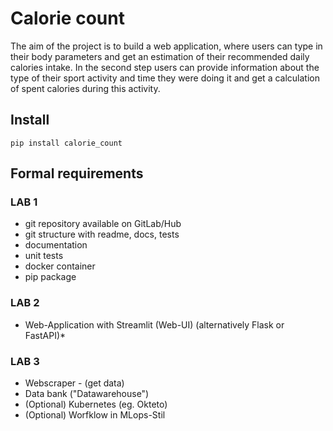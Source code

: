 # Calorie count

The aim of the project is to build a web application, where users can type in their body parameters and get an estimation of their recommended daily calories intake. In the second step users can provide information about the type of their sport activity and time they were doing it and get a calculation of spent calories during this activity.

## Install

`pip install calorie_count`

## Formal requirements

### LAB 1

- git repository available on GitLab/Hub
- git structure with readme, docs, tests
- documentation
- unit tests
- docker container
- pip package

### LAB 2

- Web-Application with Streamlit (Web-UI) (alternatively Flask or FastAPI)*

### LAB 3

- Webscraper - (get data)
- Data bank ("Datawarehouse") 
- (Optional) Kubernetes (eg. Okteto)
- (Optional) Worfklow in MLops-Stil
